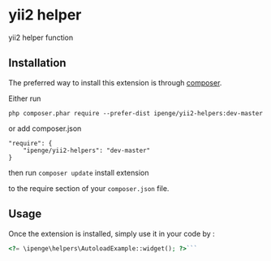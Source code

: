 yii2 helper
===========
yii2 helper function

Installation
------------

The preferred way to install this extension is through [composer](http://getcomposer.org/download/).

Either run

```
php composer.phar require --prefer-dist ipenge/yii2-helpers:dev-master
```

or add composer.json

```
"require": {
    "ipenge/yii2-helpers": "dev-master"
}
```
then run `composer update` install extension

to the require section of your `composer.json` file.


Usage
-----

Once the extension is installed, simply use it in your code by  :

```php
<?= \ipenge\helpers\AutoloadExample::widget(); ?>```
